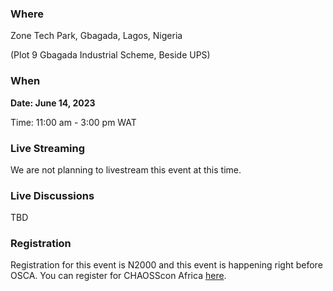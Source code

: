 ### Where

Zone Tech Park, Gbagada, Lagos, Nigeria

(Plot 9 Gbagada Industrial Scheme, Beside UPS)

### When

**Date: June 14, 2023**

Time: 11:00 am - 3:00 pm WAT

### Live Streaming

We are not planning to livestream this event at this time.

### Live Discussions 

TBD 

### Registration

Registration for this event is N2000 and this event is happening right before OSCA. You can register for CHAOSScon Africa [here](https://tix.africa/discover/chaoss).
